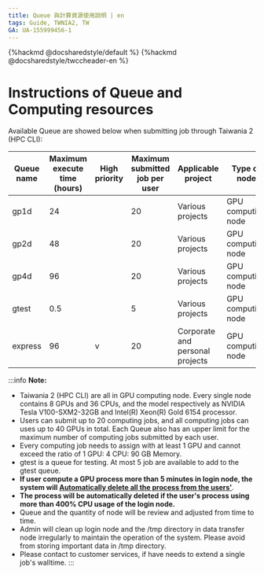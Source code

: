```yaml
---
title: Queue 與計算資源使用說明 | en
tags: Guide, TWNIA2, TW
GA: UA-155999456-1
---
```


{%hackmd @docsharedstyle/default %}
{%hackmd @docsharedstyle/twccheader-en %}

# Instructions of Queue and Computing resources

Available Queue are showed below when submitting job through Taiwania 2 (HPC CLI):


| Queue name | Maximum execute time (hours) | High priority | Maximum submitted job per user | Applicable project       | Type of node     |
| ---------- | ------------------ | -------- | ---------------- | -------------- | ------------ |
| gp1d       | 24                 |          | 20               | Various projects       | GPU computing node |
| gp2d       | 48                 |          | 20               | Various projects       | GPU computing node |
| gp4d       | 96                 |          | 20               | Various projects       | GPU computing node |
| gtest      | 0.5                |          | 5                | Various projects       | GPU computing node |
| express    | 96                 | v        | 20               | Corporate and personal projects | GPU computing node |

:::info
<i class="fa fa-paperclip fa-20" aria-hidden="true"></i> **Note:**

- Taiwania 2 (HPC CLI) are all in GPU computing node. Every single node contains 8 GPUs and 36 CPUs, and the model respectively as NVIDIA Tesla V100-SXM2-32GB and Intel(R) Xeon(R) Gold 6154 processor.
- Users can submit up to 20 computing jobs, and all computing jobs can uses up to 40 GPUs in total. Each Queue also has an upper limit for the maximum number of computing jobs submitted by each user.
- Every computing job needs to assign with at least 1 GPU and cannot exceed the ratio of 1 GPU: 4 CPU: 90 GB Memory.
- gtest is a queue for testing. At most 5 job are available to add to the gtest queue.
- **If user compute a GPU process more than 5 minutes in login node, the system will <ins>Automatically delete all the process from the users'</ins>**.
- **The process will be automatically deleted if the user's process using more than 400% CPU usage of the login node.**
- Queue and the quantity of node will be review and adjusted from time to time. 
- Admin will clean up login node and the /tmp directory in data transfer node irregularly to maintain the operation of the system. Please avoid from storing important data in /tmp directory.
- Please contact to customer services, if have needs to extend a single job's walltime.
:::
